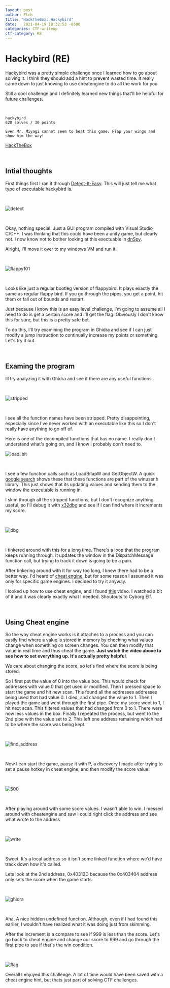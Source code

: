 ```yaml
---
layout: post
author: Etch
title: "HackTheBox: Hackybird"
date:   2021-04-19 18:32:53 -0500
categories: CTF-writeup
ctf-category: RE
---
```


# Hackybird (RE)

Hackybird was a pretty simple challenge once I learned how to go about solving it. I think they should add a hint to prevent wasted time.
It really came down to just knowing to use cheatengine to do all the work for you.

Still a cool challenge and I definitely learned new things that'll be helpful for future challenges.


<br/>

    hackybird
    628 solves / 30 points

    Even Mr. Miyagi cannot seem to beat this game. Flap your wings and show him the way!


[HackTheBox](https://hackthebox.eu)


<br/>


## Intial thoughts

First things first I ran it through [Detect-It-Easy](https://github.com/horsicq/Detect-It-Easy). This will just tell me what type of executable hackybird is.

<br/>

![detect](/assets/hackybird/detect.png)

<br/>

Okay, nothing special. Just a GUI program compiled with Visual Studio C/C++. 
I was thinking that this could have been a unity game, but clearly not. I now know not to bother
looking at this exectuable in [dnSpy](https://github.com/dnSpy/dnSpy).

Alright, I'll move it over to my windows VM and run it.

<br/>

![flappy101](/assets/hackybird/flappy101.png)


<br/>


Looks like just a regular bootleg version of flappybird. It plays exactly the same as regular flappy bird.
If you go through the pipes, you get a point, hit them or fall out of bounds and restart.


Just because I know this is an easy level challenge,
I'm going to assume all I need to do is get a certain score and I'll get the flag.
Obviously I don't know this for sure, but this is a pretty safe bet.


To do this, I'll try examining the program in Ghidra and see if I can just modify a jump instruction to
continually increase my points or something. Let's try it out.

<br/>

## Examing the program

Ill try analyzing it with Ghidra and see if there are any useful functions.

<br>

![stripped](/assets/hackybird/stripped.png)

<br>

I see all the function names have been stripped.
Pretty disappointing, especially since I've never worked with an executable like this
so I don't really have anything to go off of.

Here is one of the decompiled functions that has no name. I really don't understand what's going on,
and I know I probably don't need to.



![load_bit](/assets/hackybird/loadbit.png)

<br>

I see a few function calls such as LoadBitapW and GetObjectW. A quick [google search](https://docs.microsoft.com/en-us/windows/win32/api/winuser/nf-winuser-loadbitmapw) shows these that
these functions are part of the winuser.h library. This just shows that its updating values and sending them to the window the executable is running in.

I skim through all the stripped functions, but I don't recognize anything useful, so I'll debug it with [x32dbg](https://x64dbg.com/#start) and see if I can
find where it increments my score.

<br/>

![dbg](/assets/hackybird/dbg.png)

<br/>

I tinkered around with this for a long time. There's a loop that the program keeps running through.
It updates the window in the DispatchMessage function call, but trying to track it down is going to be a pain.

After tinkering around with it for way too long, I knew there had to be a better way.
I'd heard of [cheat engine](https://www.cheatengine.org/downloads.php), but for some reason I assumed it was only for specific game engines.
I decided to try it anyway.

I looked up how to use cheat engine, and I found [this](https://www.youtube.com/watch?v=-A3xK8_oyRU) video. I watched a bit of it and it was clearly exactly what I needed. Shoutouts to Cyborg Elf.

<br>

## Using Cheat engine

So the way cheat engine works is it attaches to a process and you can easily find where a value
is stored in memory by checking what values change when something on screen changes.
You can then modify that value in real time and thus cheat the game. __Just watch the video above to see how to set everything up. It's actually pretty helpful__.

We care about changing the score, so
let's find where the score is being stored.

So I first put the value of 0 into the value box. 
This would check for addresses with value 0 that get used or modified.
Then I pressed space to start the game and hit new scan. 
This found all the addresses addresses being used that had value 0.
I died, and changed the value to 1. 
Then I played the game and went through the first pipe. 
Once my score went to 1, I hit next scan. 
This filtered values that had changed from 0 to 1. 
There were now less values in the box. 
Finally I repeated the process, but went to the 2nd pipe with the value set to 2. 
This left one address remaining which had to be where the score was being kept.

<br/>

![find_address](/assets/hackybird/findaddress.png)

<br/>

Now I can start the game, pause it with P, 
a discovery I made after trying to set a pause hotkey in cheat engine,
and then modify the score value!

<br/>

![500](/assets/hackybird/500.png)

<br/>

After playing around with some score values. I wasn't able to win. I messed around with cheatengine and saw I could right click the address and see what wrote to the address

<br/>

![write](/assets/hackybird/write.png)

<br/>

Sweet. It's a local address so it isn't some linked function where we'd have track down how it's called.

Lets look at the 2nd address, 0x40312D because the 0x403404 address only sets the score when the game starts. 

<br/>

![ghidra](/assets/hackybird/ghidra.png)

<br/>

Aha. A nice hidden undefined function. Although, even if I had found this earlier, I wouldn't have realized what it was doing
just from skimming.

After the increment is a compare to see if 999 is less than the score.
Let's go back to cheat engine and change our score to 999 and go through the first pipe to see if that's the win condition.

<br/>

![flag](/assets/hackybird/flag.png)


Overall I enjoyed this challenge. A lot of time would have been saved with a cheat engine hint,
but thats just part of solving CTF challenges.